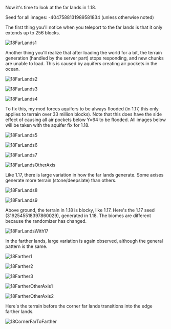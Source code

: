 Now it's time to look at the far lands in 1.18.

Seed for all images: -4047588131989581834 (unless otherwise noted)

The first thing you'll notice when you teleport to the far lands is that it only extends up to 256 blocks.

![18FarLands1](https://raw.githubusercontent.com/ThisTestUser/FarLandsChronicles/master/assets/Ch6/18FarLands1.png)

Another thing you'll realize that after loading the world for a bit, the terrain generation (handled by the server part) stops responding, and new chunks are unable to load. This is caused by aquifers creating air pockets in the ocean.

![18FarLands2](https://raw.githubusercontent.com/ThisTestUser/FarLandsChronicles/master/assets/Ch6/18FarLands2.png)

![18FarLands3](https://raw.githubusercontent.com/ThisTestUser/FarLandsChronicles/master/assets/Ch6/18FarLands3.png)

![18FarLands4](https://raw.githubusercontent.com/ThisTestUser/FarLandsChronicles/master/assets/Ch6/18FarLands4.png)

To fix this, my mod forces aquifers to be always flooded (in 1.17, this only applies to terrain over 33 million blocks). Note that this does have the side effect of causing all air pockets below Y=64 to be flooded. All images below will be taken with the aquifer fix for 1.18.

![18FarLands5](https://raw.githubusercontent.com/ThisTestUser/FarLandsChronicles/master/assets/Ch6/18FarLands5.png)

![18FarLands6](https://raw.githubusercontent.com/ThisTestUser/FarLandsChronicles/master/assets/Ch6/18FarLands6.png)

![18FarLands7](https://raw.githubusercontent.com/ThisTestUser/FarLandsChronicles/master/assets/Ch6/18FarLands7.png)

![18FarLandsOtherAxis](https://raw.githubusercontent.com/ThisTestUser/FarLandsChronicles/master/assets/Ch6/18FarLandsOtherAxis.png)

Like 1.17, there is large variation in how the far lands generate. Some axises generate more terrain (stone/deepslate) than others.

![18FarLands8](https://raw.githubusercontent.com/ThisTestUser/FarLandsChronicles/master/assets/Ch6/18FarLands8.png)

![18FarLands9](https://raw.githubusercontent.com/ThisTestUser/FarLandsChronicles/master/assets/Ch6/18FarLands9.png)

Above ground, the terrain in 1.18 is blocky, like 1.17. Here's the 1.17 seed (3192545518397860029), generated in 1.18. The biomes are different because the randomizer has changed.

![18FarLandsWith17](https://raw.githubusercontent.com/ThisTestUser/FarLandsChronicles/master/assets/Ch6/18FarLandsWith17.png)

In the farther lands, large variation is again observed, although the general pattern is the same.

![18Farther1](https://raw.githubusercontent.com/ThisTestUser/FarLandsChronicles/master/assets/Ch6/18Farther1.png)

![18Farther2](https://raw.githubusercontent.com/ThisTestUser/FarLandsChronicles/master/assets/Ch6/18Farther2.png)

![18Farther3](https://raw.githubusercontent.com/ThisTestUser/FarLandsChronicles/master/assets/Ch6/18Farther3.png)

![18FartherOtherAxis1](https://raw.githubusercontent.com/ThisTestUser/FarLandsChronicles/master/assets/Ch6/18FartherOtherAxis1.png)

![18FartherOtherAxis2](https://raw.githubusercontent.com/ThisTestUser/FarLandsChronicles/master/assets/Ch6/18FartherOtherAxis2.png)

Here's the terrain before the corner far lands transitions into the edge farther lands.

![18CornerFarToFarther](https://raw.githubusercontent.com/ThisTestUser/FarLandsChronicles/master/assets/Ch6/18CornerFarToFarther.png)
